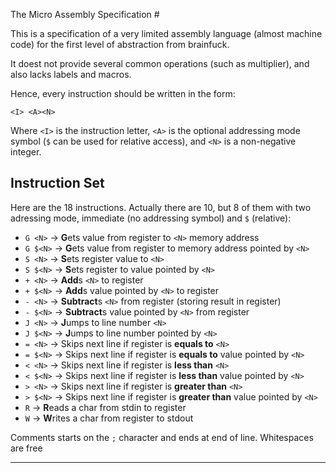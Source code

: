  The Micro Assembly Specification #

This is a specification of a very limited assembly language (almost machine code)
for the first level of abstraction from brainfuck.

It doest not provide several common operations (such as multiplier), and also lacks
labels and macros.

Hence, every instruction should be written in the form:

    <I> <A><N>

Where `<I>` is the instruction letter, `<A>` is the optional addressing mode symbol (`$`
can be used for relative access), and `<N>` is a non-negative integer.



## Instruction Set ##

Here are the 18 instructions. Actually there are 10, but 8 of them with two adressing
mode, immediate (no addressing symbol) and `$` (relative):


* `G <N>`     -> **G**ets value from register to `<N>` memory address
* `G $<N>`    -> **G**ets value from register to memory address pointed by `<N>`
* `S <N>`     -> **S**ets register value to `<N>`
* `S $<N>`    -> **S**ets register to value pointed by `<N>`
* `+ <N>`     -> **Add**s `<N>` to register
* `+ $<N>`    -> **Add**s value pointed by `<N>` to register
* `- <N>`     -> **Subtract**s `<N>` from register (storing result in register)
* `- $<N>`    -> **Subtract**s value pointed by `<N>` from register
* `J <N>`     -> **J**umps to line number `<N>`
* `J $<N>`    -> **J**umps to line number pointed by `<N>`
* `= <N>`     -> Skips next line if register is **equals to** `<N>`
* `= $<N>`    -> Skips next line if register is **equals to** value pointed by `<N>`
* `< <N>`     -> Skips next line if register is **less than** `<N>`
* `< $<N>`    -> Skips next line if register is **less than** value pointed by `<N>`
* `> <N>`     -> Skips next line if register is **greater than** `<N>`
* `> $<N>`    -> Skips next line if register is **greater than** value pointed by `<N>`
* `R`         -> **R**eads a char from stdin to register
* `W`         -> **W**rites a char from register to stdout


Comments starts on the `;` character and ends at end of line. Whitespaces are free


---
